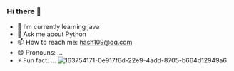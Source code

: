 ### Hi there 👋

<!--
**HashCookie/HashCookie** is a ✨ _special_ ✨ repository because its `README.md` (this file) appears on your GitHub profile.

Here are some ideas to get you started:


- 🌱 I’m currently learning java
- 💬 Ask me about Python
- 📫 How to reach me: hash109@qq.com
- 😄 Pronouns: ...
- ⚡ Fun fact: ...
-->
- 🌱 I’m currently learning java
- 💬 Ask me about Python
- 📫 How to reach me: hash109@qq.com
- 😄 Pronouns: ...
- ⚡ Fun fact: ...
![163754171-0e917f6d-22e9-4add-8705-b664d12949a6](https://user-images.githubusercontent.com/92775570/200540553-05854280-b551-46e7-9fbc-24b3befdffef.gif)
